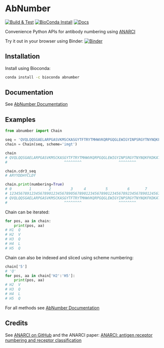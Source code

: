 # AbNumber

[![Build & Test](https://github.com/prihoda/AbNumber/actions/workflows/build-test.yml/badge.svg)](https://github.com/prihoda/AbNumber/actions/workflows/build-test.yml)
[![BioConda Install](https://img.shields.io/conda/dn/bioconda/abnumber.svg?style=flag&label=BioConda%20install&color=green)](https://anaconda.org/bioconda/abnumber) 
[![Docs](https://readthedocs.org/projects/pip/badge/?version=latest&style=flat)](http://abnumber.readthedocs.org/)

Convenience Python APIs for antibody numbering using [ANARCI](https://github.com/oxpig/ANARCI)

Try it out in your browser using Binder: [![Binder](https://mybinder.org/badge_logo.svg)](https://mybinder.org/v2/gh/prihoda/AbNumber/HEAD?filepath=examples%2FAbNumber_getting_started.ipynb)

## Installation

Install using Bioconda:
```bash
conda install -c bioconda abnumber
```

## Documentation

See [AbNumber Documentation](https://abnumber.readthedocs.io/en/latest/)

## Examples

```python
from abnumber import Chain

seq = 'QVQLQQSGAELARPGASVKMSCKASGYTFTRYTMHWVKQRPGQGLEWIGYINPSRGYTNYNQKFKDKATLTTDKSSSTAYMQLSSLTSEDSAVYYCARYYDDHYCLDYWGQGTTLTVSSAKTTAPSVYPLA'
chain = Chain(seq, scheme='imgt')

chain
# QVQLQQSGAELARPGASVKMSCKASGYTFTRYTMHWVKQRPGQGLEWIGYINPSRGYTNYNQKFKDKATLTTDKSSSTAYMQLSSLTSEDSAVYYCARYYDDHYCLDYWGQGTTLTVSS
#                          ^^^^^^^^                 ^^^^^^^^                                      ^^^^^^^^^^^^

chain.cdr3_seq
# ARYYDDHYCLDY

chain.print(numbering=True)
# 0        1        2         3     4         5         6       7        8         9         10        11       12       
# 12345678912345678901234567890567890123456789012345678923456789012456789012345678901234567890123456789023456789012345678
# QVQLQQSGAELARPGASVKMSCKASGYTFTRYTMHWVKQRPGQGLEWIGYINPSRGYTNYNQKFKDKATLTTDKSSSTAYMQLSSLTSEDSAVYYCARYYDDHYCLDYWGQGTTLTVSS
#                          ^^^^^^^^                 ^^^^^^^^                                      ^^^^^^^^^^^^           
```

Chain can be iterated:

```python
for pos, aa in chain:
    print(pos, aa)
# H1  Q
# H2  V
# H3  Q
# H4  L
# H5  Q
```

Chain can also be indexed and sliced using scheme numbering:

```python
chain['5']
# 'Q'
for pos, aa in chain['H2':'H5']:
    print(pos, aa)
# H2  V
# H3  Q
# H4  L
# H5  Q
```

For all methods see [AbNumber Documentation](https://abnumber.readthedocs.io/en/latest/)

## Credits

See [ANARCI on GitHub](https://github.com/oxpig/ANARCI) and the ANARCI paper: [ANARCI: antigen receptor numbering and receptor classification](https://doi.org/10.1093/bioinformatics/btv552)
